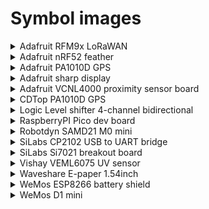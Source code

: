 # Symbol images

<details>
<summary>Adafruit RFM9x LoRaWAN</summary>

![Adafruit RFM9x LoRaWAN](../images/symbols/adafruit_lorawan_rfm9x.png)

</details>

<details>
<summary>Adafruit nRF52 feather</summary>

![Adafruit nRF52 feather](../images/symbols/adafruit_nRF52_feather.png)

</details>

<details>
<summary>Adafruit PA1010D GPS</summary>

![Adafruit PA1010D GPS](../images/symbols/adafruit_pa1010d_gps.png)

</details>

<details>
<summary>Adafruit sharp display</summary>

![Adafruit sharp display](../images/symbols/adafruit_sharp_display.png)

</details>

<details>
<summary>Adafruit VCNL4000 proximity sensor board</summary>

![Adafruit VCNL4000 proximity sensor board](../images/symbols/adafruit_vcnl4000_board.png)

</details>

<details>
<summary>CDTop PA1010D GPS</summary>

![CDTop PA1010D GPS](../images/symbols/cdtop_pa1010d_gps.png)

</details>

<details>
<summary>Logic Level shifter 4-channel bidirectional</summary>

![Logic Level shifter 4-channel bidirectional](../images/symbols/level_shifter_4channel_bidirectional.png)

</details>

<details>
<summary>RaspberryPI Pico dev board</summary>

Credit: [blippy on GitHub](https://github.com/blippy/rpi/tree/master/pico/kicad)

![RaspberryPI Pico dev board - Credit: blippy on GitHub](../images/symbols/raspberryPI_pico.png)

</details>

<details>
<summary>Robotdyn SAMD21 M0 mini</summary>

![Robotdyn SAMD21 M0 mini](../images/symbols/robotdyn_m0_mini.png)

</details>

<details>
<summary>SiLabs CP2102 USB to UART bridge</summary>

![SiLabs CP2102 USB to UART bridge](../images/symbols/SiLabs_CP2012_USB_UART_Bridge.png)

</details>

<details>
<summary>SiLabs Si7021 breakout board</summary>

![SiLabs Si7021 breakout board](../images/symbols/silabs_si7021_breakout.png)

</details>

<details>
<summary>Vishay VEML6075 UV sensor</summary>

![Vishay VEML6075 UV sensor](../images/symbols/vishay_veml6075_uv.png)

</details>

<details>
<summary>Waveshare E-paper 1.54inch</summary>

![Waveshare E-paper 1.54inch](../images/symbols/waveshare_1in54_epaper.png)

</details>

<details>
<summary>WeMos ESP8266 battery shield</summary>

![WeMos ESP8266 battery shield](../images/symbols/wemos_battery_shield.png)

</details>

<details>
<summary>WeMos D1 mini</summary>

![WeMos D1 mini](../images/symbols/wemos_d1_mini.png)

</details>
